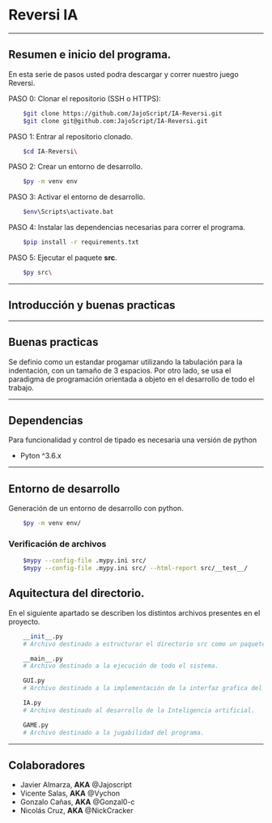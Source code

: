 # Reversi IA

---
## Resumen e inicio del programa.
En esta serie de pasos usted podra descargar y correr nuestro juego Reversi.

PASO 0: Clonar el repositorio (SSH o HTTPS):
```bash
	$git clone https://github.com/JajoScript/IA-Reversi.git
	$git clone git@github.com:JajoScript/IA-Reversi.git
```

PASO 1: Entrar al repositorio clonado.
```bash
	$cd IA-Reversi\
```

PASO 2: Crear un entorno de desarrollo.
```bash
	$py -m venv env
```

PASO 3: Activar el entorno de desarrollo.
```bash
	$env\Scripts\activate.bat
```

PASO 4: Instalar las dependencias necesarias para correr el programa.
```bash
	$pip install -r requirements.txt
```

PASO 5: Ejecutar el paquete **src**.
```bash
	$py src\
```

---
## Introducción y buenas practicas

---
## Buenas practicas
Se definio como un estandar progamar utilizando la tabulación para la indentación, con un tamaño de 3 espacios.
Por otro lado, se usa el paradigma de programación orientada a objeto en el desarrollo de todo el trabajo.

---
## Dependencias
Para funcionalidad y control de tipado es necesaria una versión de python 

*  Pyton ^3.6.x

---
## Entorno de desarrollo
Generación de un entorno de desarrollo con python.
```bash
	$py -m venv env/
```

### Verificación de archivos

```bash
	$mypy --config-file .mypy.ini src/
	$mypy --config-file .mypy.ini src/ --html-report src/__test__/
```

## Aquitectura del directorio.
En el siguiente apartado se describen los distintos archivos presentes en el proyecto.

```py
	__init__.py
	# Archivo destinado a estructurar el directorio src como un paquete.
```

```py
	__main__.py
	# Archivo destinado a la ejecución de todo el sistema.
```

```py
	GUI.py
	# Archivo destinado a la implementación de la interfaz grafica del usuario.
```

```py
	IA.py
	# Archivo destinado al desarrollo de la Inteligencia artificial.
```

```py
	GAME.py
	# Archivo destinado a la jugabilidad del programa.
```

---
## Colaboradores
*  Javier Almarza, **AKA** @Jajoscript
*  Vicente Salas, **AKA** @Vychon
*  Gonzalo Cañas, **AKA** @Gonzal0-c
*  Nicolás Cruz, **AKA** @NickCracker
